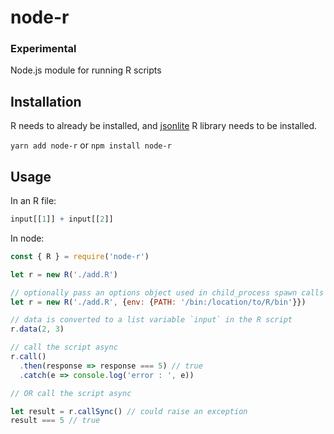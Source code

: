 # node-r

### Experimental

Node.js module for running R scripts

## Installation

R needs to already be installed, and [jsonlite](https://cran.r-project.org/web/packages/jsonlite/index.html) R library needs to be installed.

`yarn add node-r` or `npm install node-r`

## Usage

In an R file:

```R
input[[1]] + input[[2]]
```

In node:

```javascript
const { R } = require('node-r')

let r = new R('./add.R')

// optionally pass an options object used in child_process spawn calls
let r = new R('./add.R', {env: {PATH: '/bin:/location/to/R/bin'}})

// data is converted to a list variable `input` in the R script
r.data(2, 3)

// call the script async
r.call()
  .then(response => response === 5) // true
  .catch(e => console.log('error : ', e))

// OR call the script async

let result = r.callSync() // could raise an exception
result === 5 // true
```
